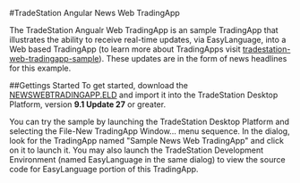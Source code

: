 #TradeStation Angular News Web TradingApp

The TradeStation Angualr Web TradingApp is an sample TradingApp that illustrates the ability to receive real-time updates, via EasyLanguage, into a Web based TradingApp (to learn more about TradingApps visit [tradestation-web-tradingapp-sample](https://github.com/frankts/tradestation-web-tradingapp-sample)). These updates are in the form of news headlines for this example.

##Gettings Started
To get started, download the [NEWSWEBTRADINGAPP.ELD](https://github.com/frankts/tradestation-ng-news-web-tradingapp/blob/master/NEWSWEBTRADINGAPP.ELD?raw=true) and import it into the TradeStation Desktop Platform, version **9.1 Update 27** or greater.

You can try the sample by launching the TradeStation Desktop Platform and selecting the File-New TradingApp Window... menu sequence. In the dialog, look for the TradingApp named "Sample News Web TradingApp" and click on it to launch it. You may also launch the TradeStation Development Environment (named EasyLanguage in the same dialog) to view the source code for EasyLanguage portion of this TradingApp.
